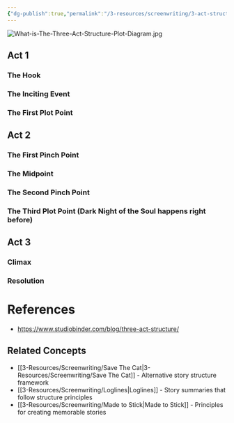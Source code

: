 ```yaml
---
{"dg-publish":true,"permalink":"/3-resources/screenwriting/3-act-structure/","tags":["🎭_Screenwriting","☢️_Atomic","🌲_Evergreen"],"updated":"2025-10-20T10:18:10.863-07:00"}
---
```



![What-is-The-Three-Act-Structure-Plot-Diagram.jpg](/img/user/!Meta/attachments/What-is-The-Three-Act-Structure-Plot-Diagram.jpg)

## Act 1
### The Hook
### The Inciting Event
### The First Plot Point
## Act 2
### The First Pinch Point
### The Midpoint
### The Second Pinch Point
### The Third Plot Point (Dark Night of the Soul happens right before)
## Act 3
### Climax
### Resolution

# References
- https://www.studiobinder.com/blog/three-act-structure/

## Related Concepts
- [[3-Resources/Screenwriting/Save The Cat\|3-Resources/Screenwriting/Save The Cat]] - Alternative story structure framework
- [[3-Resources/Screenwriting/Loglines\|Loglines]] - Story summaries that follow structure principles
- [[3-Resources/Screenwriting/Made to Stick\|Made to Stick]] - Principles for creating memorable stories
